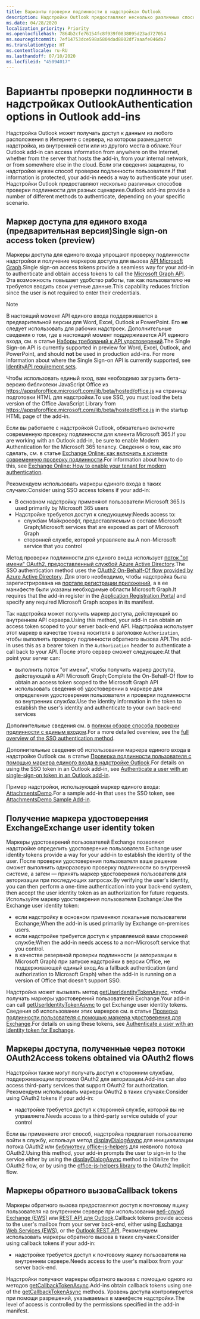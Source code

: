 ```yaml
---
title: Варианты проверки подлинности в надстройках Outlook
description: Надстройки Outlook предоставляют несколько различных способов проверки подлинности для разных сценариев.
ms.date: 04/28/2020
localization_priority: Priority
ms.openlocfilehash: 7864b2cfe76154fc8f939f0838095d23ad727054
ms.sourcegitcommit: 7ef14753dce598a5804dad8802df7aaafe046da7
ms.translationtype: HT
ms.contentlocale: ru-RU
ms.lasthandoff: 07/10/2020
ms.locfileid: "45094017"
---
```

# <a name="authentication-options-in-outlook-add-ins"></a><span data-ttu-id="8c4c0-103">Варианты проверки подлинности в надстройках Outlook</span><span class="sxs-lookup"><span data-stu-id="8c4c0-103">Authentication options in Outlook add-ins</span></span>

<span data-ttu-id="8c4c0-104">Надстройка Outlook может получать доступ к данным из любого расположения в Интернете с сервера, на котором размещается надстройка, из внутренней сети или из другого места в облаке.</span><span class="sxs-lookup"><span data-stu-id="8c4c0-104">Your Outlook add-in can access information from anywhere on the Internet, whether from the server that hosts the add-in, from your internal network, or from somewhere else in the cloud.</span></span> <span data-ttu-id="8c4c0-105">Если эти сведения защищены, то надстройке нужен способ проверки подлинности пользователя.</span><span class="sxs-lookup"><span data-stu-id="8c4c0-105">If that information is protected, your add-in needs a way to authenticate your user.</span></span> <span data-ttu-id="8c4c0-106">Надстройки Outlook предоставляют несколько различных способов проверки подлинности для разных сценариев.</span><span class="sxs-lookup"><span data-stu-id="8c4c0-106">Outlook add-ins provide a number of different methods to authenticate, depending on your specific scenario.</span></span>

## <a name="single-sign-on-access-token-preview"></a><span data-ttu-id="8c4c0-107">Маркер доступа для единого входа (предварительная версия)</span><span class="sxs-lookup"><span data-stu-id="8c4c0-107">Single sign-on access token (preview)</span></span>

<span data-ttu-id="8c4c0-108">Маркеры доступа для единого входа упрощают проверку подлинности надстройки и получение маркеров доступа для вызова [API Microsoft Graph](/graph/overview).</span><span class="sxs-lookup"><span data-stu-id="8c4c0-108">Single sign-on access tokens provide a seamless way for your add-in to authenticate and obtain access tokens to call the [Microsoft Graph API](/graph/overview).</span></span> <span data-ttu-id="8c4c0-109">Эта возможность повышает удобство работы, так как пользователю не требуется вводить свои учетные данные.</span><span class="sxs-lookup"><span data-stu-id="8c4c0-109">This capability reduces friction since the user is not required to enter their credentials.</span></span>

> [!NOTE]
> <span data-ttu-id="8c4c0-110">В настоящий момент API единого входа поддерживается в предварительной версии для Word, Excel, Outlook и PowerPoint. Его **не** следует использовать для рабочих надстроек. Дополнительные сведения о том, где в настоящий момент поддерживается API единого входа, см. в статье [Наборы требований к API удостоверений](../reference/requirement-sets/identity-api-requirement-sets.md).</span><span class="sxs-lookup"><span data-stu-id="8c4c0-110">The Single Sign-on API is currently supported in preview for Word, Excel, Outlook, and PowerPoint, and should **not** be used in production add-ins. For more information about where the Single Sign-on API is currently supported, see [IdentityAPI requirement sets](../reference/requirement-sets/identity-api-requirement-sets.md).</span></span>
>
> <span data-ttu-id="8c4c0-111">Чтобы использовать единый вход, вам необходимо загрузить бета-версию библиотеки JavaScript Office из https://appsforoffice.microsoft.com/lib/beta/hosted/office.js на страницу подготовки HTML для надстройки.</span><span class="sxs-lookup"><span data-stu-id="8c4c0-111">To use SSO, you must load the beta version of the Office JavaScript Library from https://appsforoffice.microsoft.com/lib/beta/hosted/office.js in the startup HTML page of the add-in.</span></span>
>
> <span data-ttu-id="8c4c0-112">Если вы работаете с надстройкой Outlook, обязательно включите современную проверку подлинности для клиента Microsoft 365.</span><span class="sxs-lookup"><span data-stu-id="8c4c0-112">If you are working with an Outlook add-in, be sure to enable Modern Authentication for the Microsoft 365 tenancy.</span></span> <span data-ttu-id="8c4c0-113">Сведения о том, как это сделать, см. в статье [Exchange Online: как включить в клиенте современную проверку подлинности](https://social.technet.microsoft.com/wiki/contents/articles/32711.exchange-online-how-to-enable-your-tenant-for-modern-authentication.aspx).</span><span class="sxs-lookup"><span data-stu-id="8c4c0-113">For information about how to do this, see [Exchange Online: How to enable your tenant for modern authentication](https://social.technet.microsoft.com/wiki/contents/articles/32711.exchange-online-how-to-enable-your-tenant-for-modern-authentication.aspx).</span></span>

<span data-ttu-id="8c4c0-114">Рекомендуем использовать маркеры единого входа в таких случаях:</span><span class="sxs-lookup"><span data-stu-id="8c4c0-114">Consider using SSO access tokens if your add-in:</span></span>

- <span data-ttu-id="8c4c0-115">В основном надстройку применяют пользователи Microsoft 365.</span><span class="sxs-lookup"><span data-stu-id="8c4c0-115">Is used primarily by Microsoft 365 users</span></span>
- <span data-ttu-id="8c4c0-116">Надстройке требуется доступ к следующему:</span><span class="sxs-lookup"><span data-stu-id="8c4c0-116">Needs access to:</span></span>
  - <span data-ttu-id="8c4c0-117">службам Майкрософт, предоставляемым в составе Microsoft Graph;</span><span class="sxs-lookup"><span data-stu-id="8c4c0-117">Microsoft services that are exposed as part of Microsoft Graph</span></span>
  - <span data-ttu-id="8c4c0-118">сторонней службе, которой управляете вы.</span><span class="sxs-lookup"><span data-stu-id="8c4c0-118">A non-Microsoft service that you control</span></span>

<span data-ttu-id="8c4c0-119">Метод проверки подлинности для единого входа использует [поток "от имени" OAuth2, предоставленный службой Azure Active Directory](/azure/active-directory/develop/active-directory-v2-protocols-oauth-on-behalf-of).</span><span class="sxs-lookup"><span data-stu-id="8c4c0-119">The SSO authentication method uses the [OAuth2 On-Behalf-Of flow provided by Azure Active Directory](/azure/active-directory/develop/active-directory-v2-protocols-oauth-on-behalf-of).</span></span> <span data-ttu-id="8c4c0-120">Для этого необходимо, чтобы надстройка была зарегистрирована на [портале регистрации приложений](https://apps.dev.microsoft.com/), а в ее манифесте были указаны необходимые области Microsoft Graph.</span><span class="sxs-lookup"><span data-stu-id="8c4c0-120">It requires that the add-in register in the [Application Registration Portal](https://apps.dev.microsoft.com/) and specify any required Microsoft Graph scopes in its manifest.</span></span>

<span data-ttu-id="8c4c0-121">Так надстройка может получить маркер доступа, действующий во внутреннем API сервера.</span><span class="sxs-lookup"><span data-stu-id="8c4c0-121">Using this method, your add-in can obtain an access token scoped to your server back-end API.</span></span> <span data-ttu-id="8c4c0-122">Надстройка использует этот маркер в качестве токена носителя в заголовке `Authorization`, чтобы выполнять проверку подлинности обратного вызова API.</span><span class="sxs-lookup"><span data-stu-id="8c4c0-122">The add-in uses this as a bearer token in the `Authorization` header to authenticate a call back to your API.</span></span> <span data-ttu-id="8c4c0-123">После этого сервер сможет следующее:</span><span class="sxs-lookup"><span data-stu-id="8c4c0-123">At that point your server can:</span></span>

- <span data-ttu-id="8c4c0-124">выполнить поток "от имени", чтобы получить маркер доступа, действующий в API Microsoft Graph;</span><span class="sxs-lookup"><span data-stu-id="8c4c0-124">Complete the On-Behalf-Of flow to obtain an access token scoped to the Microsoft Graph API</span></span>
- <span data-ttu-id="8c4c0-125">использовать сведения об удостоверении в маркере для определения удостоверения пользователя и проверки подлинности во внутренних службах.</span><span class="sxs-lookup"><span data-stu-id="8c4c0-125">Use the identity information in the token to establish the user's identity and authenticate to your own back-end services</span></span>

<span data-ttu-id="8c4c0-126">Дополнительные сведения см. в [полном обзоре способа проверки подлинности с единым входом](../develop/sso-in-office-add-ins.md).</span><span class="sxs-lookup"><span data-stu-id="8c4c0-126">For a more detailed overview, see the [full overview of the SSO authentication method](../develop/sso-in-office-add-ins.md).</span></span>

<span data-ttu-id="8c4c0-127">Дополнительные сведения об использовании маркера единого входа в надстройке Outlook см. в статье [Проверка подлинности пользователя с помощью маркера единого входа в надстройке Outlook](authenticate-a-user-with-an-sso-token.md).</span><span class="sxs-lookup"><span data-stu-id="8c4c0-127">For details on using the SSO token in an Outlook add-in, see [Authenticate a user with an single-sign-on token in an Outlook add-in](authenticate-a-user-with-an-sso-token.md).</span></span>

<span data-ttu-id="8c4c0-128">Пример надстройки, использующей маркер единого входа: [AttachmentsDemo](https://github.com/OfficeDev/outlook-add-in-attachments-demo).</span><span class="sxs-lookup"><span data-stu-id="8c4c0-128">For a sample add-in that uses the SSO token, see [AttachmentsDemo Sample Add-in](https://github.com/OfficeDev/outlook-add-in-attachments-demo).</span></span>

## <a name="exchange-user-identity-token"></a><span data-ttu-id="8c4c0-129">Получение маркера удостоверения Exchange</span><span class="sxs-lookup"><span data-stu-id="8c4c0-129">Exchange user identity token</span></span>

<span data-ttu-id="8c4c0-130">Маркеры удостоверений пользователей Exchange позволяют надстройке определить удостоверение пользователя.</span><span class="sxs-lookup"><span data-stu-id="8c4c0-130">Exchange user identity tokens provide a way for your add-in to establish the identity of the user.</span></span> <span data-ttu-id="8c4c0-131">После проверки удостоверения пользователя ваше решение сможет выполнить одноразовую проверку подлинности во внутренней системе, а затем — принять маркер удостоверения пользователя для авторизации при последующих запросах.</span><span class="sxs-lookup"><span data-stu-id="8c4c0-131">By verifying the user's identity, you can then perform a one-time authentication into your back-end system, then accept the user identity token as an authorization for future requests.</span></span> <span data-ttu-id="8c4c0-132">Используйте маркер удостоверения пользователя Exchange:</span><span class="sxs-lookup"><span data-stu-id="8c4c0-132">Use the Exchange user identity token:</span></span>

- <span data-ttu-id="8c4c0-133">если надстройку в основном применяют локальные пользователи Exchange;</span><span class="sxs-lookup"><span data-stu-id="8c4c0-133">When the add-in is used primarily by Exchange on-premises users.</span></span>
- <span data-ttu-id="8c4c0-134">если надстройке требуется доступ к управляемой вами сторонней службе;</span><span class="sxs-lookup"><span data-stu-id="8c4c0-134">When the add-in needs access to a non-Microsoft service that you control.</span></span>
- <span data-ttu-id="8c4c0-135">в качестве резервной проверки подлинности (и авторизации в Microsoft Graph) при запуске надстройки в версии Office, не поддерживающей единый вход.</span><span class="sxs-lookup"><span data-stu-id="8c4c0-135">As a fallback authentication (and authorization to Microsoft Graph) when the add-in is running on a version of Office that doesn't support SSO.</span></span>

<span data-ttu-id="8c4c0-136">Надстройка может вызывать метод [getUserIdentityTokenAsync](/javascript/api/outlook/office.mailbox#getuseridentitytokenasync-callback--usercontext-), чтобы получать маркеры удостоверений пользователей Exchange.</span><span class="sxs-lookup"><span data-stu-id="8c4c0-136">Your add-in can call [getUserIdentityTokenAsync](/javascript/api/outlook/office.mailbox#getuseridentitytokenasync-callback--usercontext-) to get Exchange user identity tokens.</span></span> <span data-ttu-id="8c4c0-137">Сведения об использовании этих маркеров см. в статье [Проверка подлинности пользователя с помощью маркера удостоверения для Exchange](authenticate-a-user-with-an-identity-token.md).</span><span class="sxs-lookup"><span data-stu-id="8c4c0-137">For details on using these tokens, see [Authenticate a user with an identity token for Exchange](authenticate-a-user-with-an-identity-token.md).</span></span>

## <a name="access-tokens-obtained-via-oauth2-flows"></a><span data-ttu-id="8c4c0-138">Маркеры доступа, полученные через потоки OAuth2</span><span class="sxs-lookup"><span data-stu-id="8c4c0-138">Access tokens obtained via OAuth2 flows</span></span>

<span data-ttu-id="8c4c0-139">Надстройки также могут получать доступ к сторонним службам, поддерживающим протокол OAuth2 для авторизации.</span><span class="sxs-lookup"><span data-stu-id="8c4c0-139">Add-ins can also access third-party services that support OAuth2 for authorization.</span></span> <span data-ttu-id="8c4c0-140">Рекомендуем использовать маркеры OAuth2 в таких случаях:</span><span class="sxs-lookup"><span data-stu-id="8c4c0-140">Consider using OAuth2 tokens if your add-in:</span></span>

- <span data-ttu-id="8c4c0-141">надстройке требуется доступ к сторонней службе, которой вы не управляете.</span><span class="sxs-lookup"><span data-stu-id="8c4c0-141">Needs access to a third-party service outside of your control</span></span>

<span data-ttu-id="8c4c0-142">Если вы применяете этот способ, надстройка предлагает пользователю войти в службу, используя метод [displayDialogAsync](/javascript/api/office/office.ui#displaydialogasync-startaddress--options--callback-) для инициализации потока OAuth2 или [библиотеку office-js-helpers](https://github.com/OfficeDev/office-js-helpers) для неявного потока OAuth2.</span><span class="sxs-lookup"><span data-stu-id="8c4c0-142">Using this method, your add-in prompts the user to sign-in to the service either by using the [displayDialogAsync](/javascript/api/office/office.ui#displaydialogasync-startaddress--options--callback-) method to initialize the OAuth2 flow, or by using the [office-js-helpers library](https://github.com/OfficeDev/office-js-helpers) to the OAuth2 Implicit flow.</span></span>

## <a name="callback-tokens"></a><span data-ttu-id="8c4c0-143">Маркеры обратного вызова</span><span class="sxs-lookup"><span data-stu-id="8c4c0-143">Callback tokens</span></span>

<span data-ttu-id="8c4c0-144">Маркеры обратного вызова предоставляют доступ к почтовому ящику пользователя на внутреннем сервере при использовании [веб-служб Exchange (EWS)](/exchange/client-developer/exchange-web-services/explore-the-ews-managed-api-ews-and-web-services-in-exchange) или [REST API для Outlook](/previous-versions/office/office-365-api/api/version-2.0/use-outlook-rest-api).</span><span class="sxs-lookup"><span data-stu-id="8c4c0-144">Callback tokens provide access to the user's mailbox from your server back-end, either using [Exchange Web Services (EWS)](/exchange/client-developer/exchange-web-services/explore-the-ews-managed-api-ews-and-web-services-in-exchange), or the [Outlook REST API](/previous-versions/office/office-365-api/api/version-2.0/use-outlook-rest-api).</span></span> <span data-ttu-id="8c4c0-145">Рекомендуем использовать маркеры обратного вызова в таких случаях:</span><span class="sxs-lookup"><span data-stu-id="8c4c0-145">Consider using callback tokens if your add-in:</span></span>

- <span data-ttu-id="8c4c0-146">надстройке требуется доступ к почтовому ящику пользователя на внутреннем сервере.</span><span class="sxs-lookup"><span data-stu-id="8c4c0-146">Needs access to the user's mailbox from your server back-end.</span></span>

<span data-ttu-id="8c4c0-147">Надстройки получают маркеры обратного вызова с помощью одного из методов [getCallbackTokenAsync](../reference/objectmodel/preview-requirement-set/office.context.mailbox.md#methods).</span><span class="sxs-lookup"><span data-stu-id="8c4c0-147">Add-ins obtain callback tokens using one of the [getCallbackTokenAsync](../reference/objectmodel/preview-requirement-set/office.context.mailbox.md#methods) methods.</span></span> <span data-ttu-id="8c4c0-148">Уровень доступа контролируется при помощи разрешений, указываемых в манифесте надстройки.</span><span class="sxs-lookup"><span data-stu-id="8c4c0-148">The level of access is controlled by the permissions specified in the add-in manifest.</span></span>

